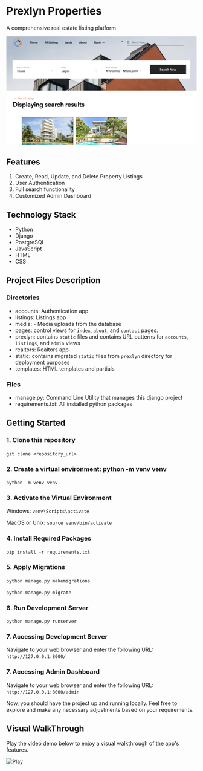 # Prexlyn Properties

A comprehensive real estate listing platform

![prexlyn screeenshot](prexlyn/static/images/readme/prexlyn-screenshot.png)

## Features
1. Create, Read, Update, and Delete Property Listings
2. User Authentication
3. Full search functionality
4. Customized Admin Dashboard

## Technology Stack
- Python
- Django
- PostgreSQL
- JavaScript
- HTML
- CSS

## Project Files Description

### Directories
- accounts: Authentication app
- listings: Listings app
- media: - Media uploads from the database
- pages: control views for `index`, `about`, and `contact` pages.
- prexlyn: contains `static` files and contains URL patterns for `accounts`, `listings`, and `admin` views
- realtors: Realtors app
- static: contains migrated `static` files from `prexlyn` directory for deployment purposes
- templates: HTML templates and partials

### Files
- manage.py: Command Line Utility that manages this django project
- requirements.txt: All installed python packages

## Getting Started
### 1. Clone this repository
`git clone <repository_url>`

### 2. Create a virtual environment: python -m venv venv
`python -m venv venv`

### 3. Activate the Virtual Environment
Windows: `venv\Scripts\activate`

MacOS or Unix: `source venv/bin/activate`

### 4. Install Required Packages
`pip install -r requirements.txt`

### 5. Apply Migrations
`python manage.py makemigrations`

`python manage.py migrate`

### 6. Run Development Server
`python manage.py runserver`

### 7. Accessing Development Server
Navigate to your web browser and enter the following URL: `http://127.0.0.1:8000/`

### 7. Accessing Admin Dashboard
Navigate to your web browser and enter the following URL: `http://127.0.0.1:8000/admin`

Now, you should have the project up and running locally. Feel free to explore and make any necessary adjustments based on your requirements.

## Visual WalkThrough
Play the video demo below to enjoy a visual walkthrough of the app's features.

[![Play](https://img.youtube.com/vi/nhXdaz2eHGY/0.jpg)](https://www.youtube.com/watch?v=nhXdaz2eHGY)
